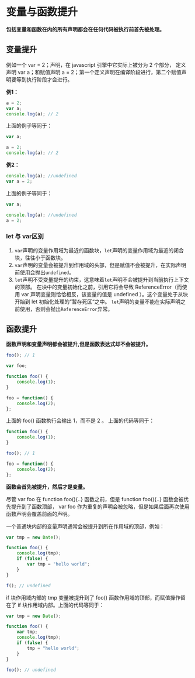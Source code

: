 # 变量与函数提升

**包括变量和函数在内的所有声明都会在任何代码被执行前首先被处理。**

## 变量提升

例如一个 var = 2；声明，在 javascript 引擎中它实际上被分为 2 个部分， 定义声明 var a；和赋值声明 a = 2；第一个定义声明在编译阶段进行，第二个赋值声明要等到执行阶段才会进行。

**例1：**

```javascript
a = 2;
var a;
console.log(a); // 2
```
上面的例子等同于：

```javascript
var a;

a = 2;
console.log(a); // 2
```

**例2：**

```javascript
console.log(a); //undefined
var a = 2;
```
上面的例子等同于：

```javascript
var a;

console.log(a); //undefined
a = 2;
```

### let 与 var区别

1. `var`声明的变量作用域为最近的函数块，`let`声明的变量作用域为最近的闭合块，往往小于函数块。
2. `var`声明的变量会被提升到作用域的头部，但是赋值不会被提升，在实际声明前使用会抛出`undefined`。
3. `let`声明不受变量提升的约束，这意味着`let`声明不会被提升到当前执行上下文的顶部。
在块中的变量初始化之前，引用它将会导致 ReferenceError（而使用 var 声明变量则恰恰相反，该变量的值是 undefined ）。这个变量处于从块开始到 let 初始化处理的”暂存死区“之中。
`let`声明的变量不能在实际声明之前使用，否则会抛出`ReferenceError`异常。

## 函数提升

**函数声明和变量声明都会被提升,但是函数表达式却不会被提升。**

```javascript
foo(); // 1

var foo;

function foo() {
    console.log(1);
}

foo = function() {
    console.log(2);
};
```
上面的 foo() 函数执行会输出 1，而不是 2 。
上面的代码等同于：

```javascript
function foo() {
    console.log(1);
}

foo(); // 1

foo = function() {
    console.log(2);
};
```
**函数会首先被提升，然后才是变量。**

尽管 var foo 在 function foo(){..} 函数之前，但是 function foo(){..} 函数会被优先提升到了函数顶部， var foo 作为重复的声明会被忽略，但是如果后面再次使用函数声明会覆盖前面的声明。

一个普通块内部的变量声明通常会被提升到所在作用域的顶部，例如：

```javascript
var tmp = new Date();

function foo() {
    console.log(tmp);
    if (false) {
        var tmp = "hello world";
    }
}

f(); // undefined
```
if 块作用域内部的 tmp 变量被提升到了 foo() 函数作用域的顶部，而赋值操作留在了 if 块作用域内部。上面的代码等同于：

```javascript
var tmp = new Date();

function foo() {
    var tmp;
    console.log(tmp);
    if (false) {
        tmp = "hello world";
    }
}

foo(); // undefined
```
